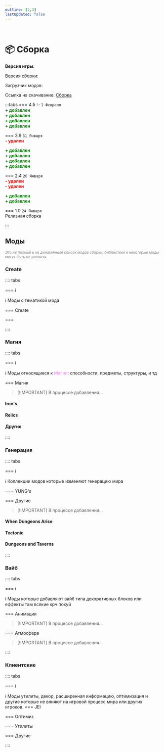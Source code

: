 ```yaml
---
outline: [2,3]
lastUpdated: false
---
```


<Pill name="ML Create & Magic" link="./" icon="game-icons:steampunk-goggles" color="#d77b57" /> <br/>
 
# 📦 Сборка 

**Версия игры: <Badge type="info" text="1.20.1" />** 

Версия сборки: <Badge type="tip" text="v4.5" />

Загрузчик модов: <Badge type="info" text="Forge" />

Ссылка на скачивание: [Сборка](https://drive.google.com/uc?export=download&id=1C5QKAK040gfJRBVnZZ9AEqW7X31_uqOL) 


:::tabs 
=== 4.5 ✨
`1 Февраля`<br/>
**<span style="color: green;">+ добавлен</span>** <Pill name="Cuffed" link="https://www.curseforge.com/minecraft/mc-mods/cuffed" image="https://media.forgecdn.net/avatars/thumbnails/861/843/64/64/638269835732271886.png" /> <br/>
**<span style="color: green;">+ добавлен</span>** <Pill name="MmmMmmMmmMmm" link="https://www.curseforge.com/minecraft/mc-mods/mmmmmmmmmmmm" image="https://media.forgecdn.net/avatars/thumbnails/727/100/64/64/638080208599452100.png" /> <br/>
**<span style="color: green;">+ добавлен</span>** <Pill name="Nature's Compass" link="https://www.curseforge.com/minecraft/mc-mods/natures-compass" image="https://media.forgecdn.net/avatars/thumbnails/54/102/64/64/636131217371752080.png" /> <br/>
**<span style="color: green;">+ добавлен</span>** <Pill name="Drink Beer Refill" link="https://www.curseforge.com/minecraft/mc-mods/drink-beer-refill" image="https://media.forgecdn.net/avatars/thumbnails/667/615/64/64/638062005137304376.png" /> <br/>


=== 3.6
`31 Января`<br/>
**<span style="color: red;">- удален</span>** <Pill name="Pekhui" link="https://www.curseforge.com/minecraft/mc-mods/pehkui" image="https://media.forgecdn.net/avatars/thumbnails/199/987/64/64/636910482436953576.png" /> <br/>

**<span style="color: green;">+ добавлен</span>** <Pill name="Etched" link="https://www.curseforge.com/minecraft/mc-mods/etched" image="https://media.forgecdn.net/avatars/thumbnails/939/472/64/64/638419301379970746.png" /> <br/>
**<span style="color: green;">+ добавлен</span>** <Pill name="Refined Storage" link="https://www.curseforge.com/minecraft/mc-mods/refined-storage" image="https://media.forgecdn.net/avatars/thumbnails/51/695/64/64/636106666531773282.png" /> <br/>
**<span style="color: green;">+ добавлен</span>** <Pill name="Xaero's Minimap" link="https://www.curseforge.com/minecraft/mc-mods/xaeros-minimap" image="https://media.forgecdn.net/avatars/thumbnails/92/854/64/64/636258666554688823.png" /> <br/>
**<span style="color: green;">+ добавлен</span>** <Pill name="Double Doors" link="https://www.curseforge.com/minecraft/mc-mods/double-doors" image="https://media.forgecdn.net/avatars/thumbnails/233/519/64/64/637072440646369425.png" /> <br/>

=== 2.4
`26 Января`<br/>
**<span style="color: red;">- удален</span>** <Pill name="Antique Atlas 4" link="https://modrinth.com/mod/antique-atlas-4" image="https://cdn.modrinth.com/data/Y5Ve4Ui4/afa76ec243b9fcfbbdc164f1d960747e99cab704.png" /> <br/>
**<span style="color: red;">- удален</span>** <Pill name="Alex's Mobs" link="https://www.curseforge.com/minecraft/mc-mods/alexs-mobs" image="https://media.forgecdn.net/avatars/thumbnails/543/777/64/64/637874731161865623.jpeg" /> <br/>

**<span style="color: green;">+ добавлен</span>** <Pill name="Hearth & Home" link="https://www.curseforge.com/minecraft/mc-mods/hearth-and-home" image="https://media.forgecdn.net/avatars/thumbnails/803/216/64/64/638168465504166353.png" /> <br/>
**<span style="color: green;">+ добавлен</span>** <Pill name="Naturalist" link="https://www.curseforge.com/minecraft/mc-mods/naturalist" image="https://media.forgecdn.net/avatars/thumbnails/628/827/64/64/638026024760909658_animated.gif" /> <br/>

=== 1.0
`24 Января`<br/>
Релизная сборка

:::

## Моды 
*<span style="color: gray;"><sup>Это не полный и не динамичный список модов сборки, библиотеки и некоторые моды могут быть не указаны. </sup></span>*


### Create
:::: tabs 

=== ℹ️

ℹ️ Моды с тематикой мода <Pill name="Create" link="https://www.curseforge.com/minecraft/mc-mods/create" image="https://media.forgecdn.net/avatars/thumbnails/1065/184/64/64/638598725500886388.png" />

=== Create

<Box :items="[ 
  { 
      name: 'Create', 
      link: 'https://www.curseforge.com/minecraft/mc-mods/create', 
      image: 'https://media.forgecdn.net/avatars/thumbnails/1065/184/256/256/638598725500886388.png', 
    },
    { 
      name: 'Create: Gravity', 
      link: 'https://www.curseforge.com/minecraft/mc-mods/create-gravity', 
      image: 'https://media.forgecdn.net/avatars/thumbnails/946/95/256/256/638431672145306956.png', 
    },
    { 
      name: 'Crafts & Additions', 
      link: 'https://www.curseforge.com/minecraft/mc-mods/createaddition', 
      image: 'https://media.forgecdn.net/avatars/thumbnails/405/250/256/256/637616939209778882.png', 
    },
    { 
      name: 'Enchantment Industry', 
      link: 'https://www.curseforge.com/minecraft/mc-mods/create-enchantment-industry', 
      image: 'https://media.forgecdn.net/avatars/thumbnails/624/857/256/256/638021175448741701.png', 
    },
    { 
      name: 'Create Goggles', 
      link: 'https://www.curseforge.com/minecraft/mc-mods/create-goggles', 
      image: 'https://media.forgecdn.net/avatars/thumbnails/1068/188/256/256/638602681717064214.png', 
    },
    { 
      name: 'Create Jetpack', 
      link: 'https://www.curseforge.com/minecraft/mc-mods/create-jetpack', 
      image: 'https://media.forgecdn.net/avatars/thumbnails/585/29/256/256/637951524914026425.png',
    },
    { 
      name: 'Create Slice & Dice', 
      link: 'https://www.curseforge.com/minecraft/mc-mods/slice-and-dice', 
      image: 'https://media.forgecdn.net/avatars/thumbnails/1076/930/256/256/638614872387774853.png', 
    },
    { 
      name: 'Power Loader', 
      link: 'https://www.curseforge.com/minecraft/mc-mods/create-power-loader', 
      image: 'https://media.forgecdn.net/avatars/thumbnails/903/443/256/256/638352779105838214.png', 
    },
    { 
      name: 'Create: Connected', 
      link: 'https://www.curseforge.com/minecraft/mc-mods/create-connected', 
      image: 'https://media.forgecdn.net/avatars/thumbnails/922/162/256/256/638387242479713653.png',
    },
    { 
      name: 'Create: Copycats+', 
      link: 'https://www.curseforge.com/minecraft/mc-mods/copycats', 
      image: 'https://media.forgecdn.net/avatars/thumbnails/946/562/256/256/638432563570802556.png',  
    },
    { 
      name: 'Create: Interiors', 
      link: 'https://www.curseforge.com/minecraft/mc-mods/interiors', 
      image: 'https://media.forgecdn.net/avatars/thumbnails/1068/436/256/256/638602929407669140.png', 
    },
    { 
      name: 'Steam \'n\' Rails', 
      link: 'https://www.curseforge.com/minecraft/mc-mods/create-steam-n-rails', 
      image: 'https://media.forgecdn.net/avatars/thumbnails/1065/609/256/256/638599304770885171.webp', 
    },
    { 
      name: 'Create Deco', 
      link: 'https://www.curseforge.com/minecraft/mc-mods/create-deco', 
      image: 'https://media.forgecdn.net/avatars/thumbnails/1065/338/256/256/638598933457608969.png', 
    },
    { 
      name: 'More Automation', 
      link: 'https://www.curseforge.com/minecraft/mc-mods/create-more-automation', 
      image: 'https://media.forgecdn.net/avatars/thumbnails/1065/202/256/256/638598743189353680.png', 
    },
    { 
      name: 'Numismatics', 
      link: 'https://www.curseforge.com/minecraft/mc-mods/numismatics', 
      image: 'https://media.forgecdn.net/avatars/thumbnails/975/993/256/256/638479743236516111.png', 
    },
    { 
      name: 'Ore Excavation', 
      link: 'https://www.curseforge.com/minecraft/mc-mods/create-ore-excavation', 
      image: 'https://media.forgecdn.net/avatars/thumbnails/1067/697/256/256/638602012706611157.png', 
    },
    { 
      name: 'Create Encased', 
      link: 'https://www.curseforge.com/minecraft/mc-mods/create-encased', 
      image: 'https://media.forgecdn.net/avatars/thumbnails/1071/505/256/256/638607067577017369.png', 
    },
    { 
      name: 'Create Big Cannons', 
      link: 'https://modrinth.com/mod/create-big-cannons', 
      image: 'https://cdn.modrinth.com/data/GWp4jCJj/39d228c7abac7bb782db7d3f203a24beb164455f_96.webp', 
    },
    { 
      name: 'Create Less Ticking', 
      link: 'https://modrinth.com/mod/create-lt', 
      image: 'https://cdn.modrinth.com/data/RQANGB0o/96951ca0eb2655930cc976e52cb1b656a591df89.png', 
    },
    { 
      name: 'Create Metallurgy', 
      link: 'https://modrinth.com/mod/create-metallurgy', 
      image: 'https://cdn.modrinth.com/data/Soft45xC/325e4872a35bf6bfeb1221423bfd724f2c23c677_96.webp', 
    },
    { 
      name: 'Create Structures', 
      link: 'https://modrinth.com/datapack/create-structures', 
      image: 'https://cdn.modrinth.com/data/IAnP4np7/694d235f12ba11b0c6e6cd9428dab3cfcf233d10_96.webp', 
    },
    { 
      name: 'Create: Dreams & Desires', 
      link: 'https://www.curseforge.com/minecraft/mc-mods/create-dreams-desires', 
      image: 'https://media.forgecdn.net/avatars/thumbnails/1065/286/64/64/638598847906933576_animated.gif', 
    },
    { 
      name: 'Trackwork', 
      link: 'https://modrinth.com/mod/trackwork', 
      image: 'https://cdn.modrinth.com/data/FXDpZRJG/7bac8282c170ff9841ffb4715b8912e6305dddbb_96.webp', 
    },
    { 
      name: 'Clockwork', 
      link: 'https://www.curseforge.com/minecraft/mc-mods/create-clockwork', 
      image: 'https://media.forgecdn.net/avatars/thumbnails/925/381/64/64/638393946266044506_animated.gif', 
    },
]"/>

=== 

::::

### Магия
:::: tabs 

=== ℹ️

ℹ️ Моды относящиеся к <span style="color: violet;">Магии</span>: способности, предметы, структуры, и тд

=== Магия
> [!IMPORTANT] В процессе добавления...
#### Iron's
<Box :items="[ 
  { 
    name: 'Spells \'n Spellbooks', 
    link: 'https://www.curseforge.com/minecraft/mc-mods/irons-spells-n-spellbooks', 
    image: 'https://media.forgecdn.net/avatars/thumbnails/871/265/64/64/638288661913483053.png', 
    color: '#00FF00', 
  },
  { 
    name: 'Spells Gone Wrong ', 
    link: 'https://modrinth.com/mod/spells-gone-wrong', 
    image: 'https://cdn.modrinth.com/data/4ugLsKOh/8a1bdbfdcfad7fd4d4079c1e5388086555186441_96.webp', 
    color: '#00FF00', 
  },
]"/>

#### Relics
<Box :items="[ 
  { 
    name: 'Relics', 
    link: 'https://modrinth.com/mod/relics-mod', 
    image: 'https://cdn.modrinth.com/data/OCJRPujW/abd5b9d7ed74ec3260e5807cfa1e9c7e28285450.gif', 
    color: '#00FF00', 
  },
  { 
    name: 'Artifacts Compat', 
    link: 'https://modrinth.com/mod/rar-compat', 
    image: 'https://cdn.modrinth.com/data/GnU07giL/df819c4f12475b0df8ca7399baf556f1cfa072fe.gif', 
    color: '#00FF00', 
  },
]"/>

#### Другие
<Box :items="[ 
  { 
    name: 'L_Ender\'s Cataclysm', 
    link: 'https://modrinth.com/mod/l_enders-cataclysm', 
    image: 'https://cdn.modrinth.com/data/46KJle7n/4de43b519c4b4ce09c5a3155e908da446dbf455a_96.webp', 
    color: '#00FF00', 
  },
  { 
    name: 'Artifacts', 
    link: 'https://modrinth.com/mod/artifacts', 
    image: 'https://cdn.modrinth.com/data/P0Mu4wcQ/icon.png', 
    color: '#00FF00', 
  },
  { 
    name: 'Ribbits', 
    link: 'https://modrinth.com/mod/ribbits', 
    image: 'https://cdn.modrinth.com/data/8YcE8y4T/428a4dda4085df0e7e078c69da853740f4294117_96.webp', 
    color: '#00FF00', 
  },
]"/>

:::: 

<!-- ### Механики
:::: tabs
=== jk
<Box :items="[
]"/>

:::: -->


### Генерация
:::: tabs 

=== ℹ️

ℹ️ Коллекции модов которые изменяют генерацию мира

=== YUNG's
<Pill name="YUNGNICKYOUNG" link="https://modrinth.com/user/YUNGNICKYOUNG" image="https://cdn.modrinth.com/user/HCGwycZf/f4ec4b86f9778f12367fbd3a3e9f9e6af6830bee.png" /> <br/>


<BoxCube :items="[ 
  { 
    name: 'Desert Temples', 
    link: 'https://modrinth.com/mod/yungs-better-desert-temples', 
    image: 'https://cdn.modrinth.com/data/XNlO7sBv/32fc82949e922ad9281ac9a8fe965afc04261848_96.webp', 
    color: '#00FF00', 
  },
  { 
    name: 'Dungeons', 
    link: 'https://modrinth.com/mod/yungs-better-dungeons', 
    image: 'https://cdn.modrinth.com/data/o1C1Dkj5/9b54b2d932a5a5b6565c93814935c04902f3179b_96.webp', 
    color: '#00FF00', 
  },
  { 
    name: 'Jungle Temples', 
    link: 'https://modrinth.com/mod/yungs-better-jungle-temples', 
    image: 'https://cdn.modrinth.com/data/z9Ve58Ih/a142b7d112fe6812592de7db2d2badb1398100a7_96.webp', 
    color: '#00FF00', 
  },
  { 
    name: 'Mineshafts', 
    link: 'https://modrinth.com/mod/yungs-better-mineshafts', 
    image: 'https://cdn.modrinth.com/data/HjmxVlSr/4e41ef8344db48b8368cd3d6f35844c8a619f446_96.webp', 
    color: '#00FF00', 
  },
  { 
    name: 'Nether Fortresses', 
    link: 'https://modrinth.com/mod/yungs-better-nether-fortresses', 
    image: 'https://cdn.modrinth.com/data/Z2mXHnxP/3c88dd70c00b5e47addd9fdeba53a7c96076088d_96.webp', 
    color: '#00FF00', 
  },
  { 
    name: 'Ocean Monuments', 
    link: 'https://modrinth.com/mod/yungs-better-ocean-monuments', 
    image: 'https://cdn.modrinth.com/data/3dT9sgt4/05c04c64ab9e5bf523701fa7bc0ac54adec25337_96.webp', 
    color: '#00FF00', 
  },
  { 
    name: 'Witch Huts', 
    link: 'https://modrinth.com/mod/yungs-better-witch-huts', 
    image: 'https://cdn.modrinth.com/data/t5FRdP87/20d3e930ec0a010723df61df091160104294e0b0_96.webp', 
    color: '#00FF00', 
  },
  { 
    name: 'End Island', 
    link: 'https://modrinth.com/mod/yungs-better-end-island', 
    image: 'https://cdn.modrinth.com/data/2BwBOmBQ/78c665ae3617a5b7e8902242b480d7f71ef04307_96.webp', 
    color: '#00FF00', 
  },
  { 
    name: 'Strongholds', 
    link: 'https://modrinth.com/mod/yungs-better-strongholds', 
    image: 'https://cdn.modrinth.com/data/kidLKymU/bfb3cac4ca4d7d891fbbcb34a1d61eaa1d6f3e9a_96.webp', 
    color: '#00FF00', 
  },
  { 
    name: 'Bridges', 
    link: 'https://modrinth.com/mod/yungs-bridges', 
    image: 'https://cdn.modrinth.com/data/Ht4BfYp6/b465e98ac5f2742cf52292e6649b6abb76665e8f_96.webp', 
    color: '#00FF00', 
  },
  { 
    name: 'Extras', 
    link: 'https://modrinth.com/mod/yungs-extras', 
    image: 'https://cdn.modrinth.com/data/ZYgyPyfq/153c00f1d64b90c8b5fd0c5136df91a65efc1df2_96.webp', 
    color: '#00FF00', 
  },
]"/>

=== Другие
> [!IMPORTANT] В процессе добавления...
#### When Dungeons Arise
<Box :items="[
    { 
      name: 'When Dungeons Arise', 
      link: 'https://modrinth.com/mod/when-dungeons-arise', 
      image: 'https://cdn.modrinth.com/data/8DfbfASn/4240773f6aa5f8c69f44a5e2e0ff313f98ff3389_96.webp', 
      color: '#FF0000', 
    },
    { 
      name: 'Seven Seas', 
      link: 'https://modrinth.com/mod/when-dungeons-arise-seven-seas', 
      image: 'https://cdn.modrinth.com/data/ZsrrjDbP/dde6d034253f027dad87ffb06e2f047b0b5c96a0_96.webp', 
      color: '#FF0000', 
    },
]"/>

#### Tectonic
<Box :items="[
    { 
      name: 'Tectonic', 
      link: 'https://modrinth.com/datapack/tectonic', 
      image: 'https://cdn.modrinth.com/data/lWDHr9jE/c7a4e685e92e64d07860ecee7b8669022fd0985d_96.webp', 
      color: '#FF0000', 
    },
]"/>

#### Dungeons and Taverns
<Box :items="[
    { 
      name: 'Stronghold Overhaul', 
      link: 'https://modrinth.com/datapack/dungeons-and-taverns-stronghold-overhaul', 
      image: 'https://cdn.modrinth.com/data/rYocd2LE/5494b7d3fae40e7909129ddd209ac43f2ed94547_96.webp', 
      color: '#FF0000', 
    },
    { 
      name: 'Pillager Outpost Overhaul', 
      link: 'https://modrinth.com/datapack/dungeons-and-taverns-pillager-outpost-overhaul', 
      image: 'https://cdn.modrinth.com/data/QIt10I7z/5d53bfb8d8b863b0dba40fdeae12bd9e5914b755_96.webp', 
      color: '#FF0000', 
    },
]"/>

::::


### Вайб
:::: tabs 

=== ℹ️

ℹ️ Моды которые добавляют вайб типа декоративных блоков или еффекты там всякие крч похуй

=== Анимации
> [!IMPORTANT] В процессе добавления...
<Box :items="[
    { 
      name: 'Emotecraft', 
      link: 'https://modrinth.com/plugin/emotecraft', 
      image: 'https://cdn.modrinth.com/data/pZ2wrerK/eed7e2c9851392e5879c7d7cb763f142f124e6d2_96.webp', 
      color: '#FF0000', 
    },
    { 
      name: 'Online Emotes', 
      link: 'https://modrinth.com/mod/online-emotes', 
      image: 'https://cdn.modrinth.com/data/Dc4g4seU/6313f6f4f772d8e75c9f0cb601ea2aa003a2fb9b_96.webp', 
      color: '#FF0000', 
    },
    { 
      name: 'Better Combat', 
      link: 'https://modrinth.com/mod/better-combat', 
      image: 'https://cdn.modrinth.com/data/5sy6g3kz/4d59a2a1ddd25f977b39c89e391edc4cdc7c71ba_96.webp', 
      color: '#FF0000', 
    },
    { 
      name: 'Cataclysmic Combat', 
      link: 'https://modrinth.com/mod/cataclysmic-combat', 
      image: 'https://cdn.modrinth.com/data/MehxyiU4/bfca017772e57975605df4983208ab38c42fe6c0_96.webp', 
      color: '#FF0000', 
    },
    { 
      name: 'Creeper Overhaul', 
      link: 'https://modrinth.com/mod/creeper-overhaul', 
      image: 'https://cdn.modrinth.com/data/MI1LWe93/d42fb7a69f1e7a86584fa1ed43520af98acec065.png', 
      color: '#FF0000', 
    },
    { 
      name: 'Not Enough Animations', 
      link: 'https://modrinth.com/mod/not-enough-animations', 
      image: 'https://cdn.modrinth.com/data/MPCX6s5C/b97fd5f7a893165052408b747286d6eb38d57abb_96.webp', 
      color: '#FF0000', 
    },
]"/>

=== Атмосфера
> [!IMPORTANT] В процессе добавления...
<Box :items="[
    {
      name: 'Particle Core',
      link: 'https://modrinth.com/mod/RSeLon5O',
      image: 'https://cdn.modrinth.com/data/RSeLon5O/147110a6a4457b2f287f68fc626771f0f8ef2cde_96.webp',
    },
    {
      name: 'Advancement Plaques',
      link: 'https://modrinth.com/mod/9NM0dXub',
      image: 'https://cdn.modrinth.com/data/9NM0dXub/bb63f53585dd34679781c9964874dce8acdf6d26_96.webp',
    },
    {
      name: 'AmbientSounds',
      link: 'https://modrinth.com/mod/fM515JnW',
      image: 'https://cdn.modrinth.com/data/fM515JnW/9a8eca9c055ec1dd753a7209210fcb22a2d40ff7_96.webp',
    },
    {
      name: 'Sound Physics Remastered',
      link: 'https://modrinth.com/mod/qyVF9oeo',
      image: 'https://cdn.modrinth.com/data/qyVF9oeo/798fbfae58ec95ad51f3e1d522b43227306c326c.png',
    },
    {
      name: 'Traveler\'s Titles',
      link: 'https://modrinth.com/mod/JtifUr64',
      image: 'https://cdn.modrinth.com/data/JtifUr64/e7743f2d78a52a1af0ebe5aacbfa940094c63dff_96.webp',
    },
]"/>

::::


### Клиентские 

:::: tabs 

=== ℹ️

ℹ️ Моды утилиты, декор, расширенная информацию, оптимизация и другие которые не влияют на игровой процесс мира или других игроков. 
=== JEI
<Box :items="[
    {
      name: 'Just Enough Breeding (JEBr)',
      link: 'https://modrinth.com/mod/9Pk89J3g',
      image: 'https://cdn.modrinth.com/data/9Pk89J3g/86043395c6a9e34380d3604e0c9cbbebc23b0b7a.png',
    },
    {
      name: 'Just Enough Effect Descriptions (JEED)',
      link: 'https://modrinth.com/mod/EO27GKs1',
      image: 'https://cdn.modrinth.com/data/EO27GKs1/0cae90cd5fbb858e267777ef965a499a83b7ddcb_96.webp',
    },
    {
      name: 'Just Enough Resources (JER)',
      link: 'https://modrinth.com/mod/uEfK2CXF',
      image: 'https://cdn.modrinth.com/data/uEfK2CXF/ca8130fd80167a798d6bfa489dd87fbb871dce94_96.webp',
    },
]"/>


=== Оптимиз
<Box :items="[
    {
      name: 'Embeddium',
      link: 'https://modrinth.com/mod/sk9rgfiA',
      image: 'https://cdn.modrinth.com/data/sk9rgfiA/55f9c50284f8abbbe2a485abfd6a16209201e451_96.webp',
    },
    {
      name: 'Embeddium++',
      link: 'https://modrinth.com/mod/yD9qW65f',
      image: 'https://cdn.modrinth.com/data/yD9qW65f/0f3c3528382cf0830210389266273455e6fd6eeb_96.webp',
    },
    {
      name: 'Embeddium (Rubidium) Extra',
      link: 'https://modrinth.com/mod/oY2B1pjg',
      image: 'https://cdn.modrinth.com/data/oY2B1pjg/e21509d986b82e5a09e46682afd7644ce119cc26_96.webp',
    },
    {
      name: 'Sodium Options API',
      link: 'https://modrinth.com/mod/Es5v4eyq',
      image: 'https://cdn.modrinth.com/data/Es5v4eyq/7bff17babb498584c0edd74211d97435b651c11f_96.webp',
    },
    {
      name: 'Sodium Dynamic Lights',
      link: 'https://modrinth.com/mod/PxQSWIcD',
      image: 'https://cdn.modrinth.com/data/PxQSWIcD/a5ab5515213391934e18baaf487c87e4b24ebfa3_96.webp',
    },
    {
      name: 'Dynamic FPS',
      link: 'https://modrinth.com/mod/LQ3K71Q1',
      image: 'https://cdn.modrinth.com/data/LQ3K71Q1/5056368d0d87c1a9f3efead0cb48ab39a4ea87bf_96.webp',
    },
    {
      name: 'FastQuit',
      link: 'https://modrinth.com/mod/x1hIzbuY',
      image: 'https://cdn.modrinth.com/data/x1hIzbuY/930154d1ed3e855079c5f6ee63faeb9bcbe87cfd_96.webp',
    },
    {
      name: 'Entity Culling',
      link: 'https://modrinth.com/mod/NNAgCjsB',
      image: 'https://cdn.modrinth.com/data/NNAgCjsB/7873452d6cede4daed12da3d7d8c193ab88b4fd6_96.webp',
    },
    {
      name: 'Model Gap Fix',
      link: 'https://modrinth.com/mod/QdG47OkI',
      image: 'https://cdn.modrinth.com/data/QdG47OkI/5a8203e120985d11616614e11ad7b888997000d8.png',
    },
    {
      name: 'ImmediatelyFast',
      link: 'https://modrinth.com/mod/5ZwdcRci',
      image: 'https://cdn.modrinth.com/data/5ZwdcRci/e57b6b451425692ac17ad322d5e14bea686a383a_96.webp',
    },
    {
      name: 'Cull Less Leaves Reforged',
      link: 'https://modrinth.com/mod/qthuEuVy',
      image: 'https://cdn.modrinth.com/data/qthuEuVy/c89e3ec490b4999fda762b996c59cbdc8b76834f_96.webp',
    },
]"/>

=== Утилиты
<Box :items="[
    {
      name: '[EMF] Entity Model Features',
      link: 'https://modrinth.com/mod/4I1XuqiY',
      image: 'https://cdn.modrinth.com/data/4I1XuqiY/6e5bbd0d06b1741bfdab6c0cfab6de8fdaf0064c_96.webp',
    },
    {
      name: '[ETF] Entity Texture Features',
      link: 'https://modrinth.com/mod/BVzZfTc1',
      image: 'https://cdn.modrinth.com/data/BVzZfTc1/af683d206d50b05258d865b0d6e4aa2f2cee12f2_96.webp',
    },
    {
      name: 'Ok Zoomer',
      link: 'https://modrinth.com/mod/aXf2OSFU',
      image: 'https://cdn.modrinth.com/data/aXf2OSFU/6bb42db9ff3dba778257ccc33452c338a7690aba_96.webp',
    },
    {
      name: 'Shulker Box Tooltip',
      link: 'https://modrinth.com/mod/2M01OLQq',
      image: 'https://cdn.modrinth.com/data/2M01OLQq/bb490716cf2590cf84100a495931c3d4743bce43_96.webp',
    },
    {
      name: 'Tool Stats',
      link: 'https://modrinth.com/mod/vuGFx44e',
      image: 'https://cdn.modrinth.com/data/vuGFx44e/192346136bf85057e4602adade6eae5a324f7323.png',
    },
    {
      name: 'Dynamic Crosshair',
      link: 'https://modrinth.com/mod/ZcR9weSm',
      image: 'https://cdn.modrinth.com/data/ZcR9weSm/8da8af58ca961f937bd05d41dcefa26be7b5c182.png',
    },
    {
      name: 'Chat Heads',
      link: 'https://modrinth.com/mod/Wb5oqrBJ',
      image: 'https://cdn.modrinth.com/data/Wb5oqrBJ/icon.png',
    },
    {
      name: 'Mouse Tweaks',
      link: 'https://modrinth.com/mod/aC3cM3Vq',
      image: 'https://cdn.modrinth.com/data/aC3cM3Vq/6c0eaa4e60a9c87f4766f222ff63286f09da32c0_96.webp',
    },
    {
      name: 'Xaero\'s Minimap',
      link: 'https://modrinth.com/mod/1bokaNcj',
      image: 'https://cdn.modrinth.com/data/1bokaNcj/354080f65407e49f486fcf9c4580e82c45ae63b8_96.webp',
    },
    {
      name: 'ResourcePackCached',
      link: 'https://modrinth.com/mod/d4phKsx2',
      image: 'https://cdn.modrinth.com/data/d4phKsx2/5ca543437d937f9f8098c82e5b8a523062d2836e_96.webp',
    },
    {
      name: 'Equipment Compare',
      link: 'https://modrinth.com/mod/CYSUVOdj',
      image: 'https://cdn.modrinth.com/data/CYSUVOdj/1cadab9c3d8eacc48ec422b7a08e12c144700a2f_96.webp',
    },
    {
      name: 'Pick Up Notifier',
      link: 'https://modrinth.com/mod/ZX66K16c',
      image: 'https://cdn.modrinth.com/data/ZX66K16c/8005a3a223dde914bebce0639db1127950cc6c1b_96.webp',
    },
    {
      name: 'Enhanced Block Entities',
      link: 'https://modrinth.com/mod/OVuFYfre',
      image: 'https://cdn.modrinth.com/data/OVuFYfre/7313d540ef9514d8680acd5b3feb6a5a079f20fe_96.webp',
    },
]"/>

=== Другие
<!-- > [!IMPORTANT] В процессе добавления... -->
<Box :items="[
    {
      name: 'Controlling',
      link: 'https://modrinth.com/mod/xv94TkTM',
      image: 'https://cdn.modrinth.com/data/xv94TkTM/bdb6feb3d04ca37da4ed5aa73fef062a39d8b3e5_96.webp',
    },
    {
      name: 'Item Borders',
      link: 'https://modrinth.com/mod/b1fMg6sH',
      image: 'https://cdn.modrinth.com/data/b1fMg6sH/8d57c0d614101a1ebaa9c6cebb90bd1940fb1083.png',
    },
    {
      name: 'Forge Config Screens',
      link: 'https://modrinth.com/mod/5WeWGLoJ',
      image: 'https://cdn.modrinth.com/data/5WeWGLoJ/218f26d9a3c3fd683c2cc6aaa4a5c04f597cb434_96.webp',
    },
    {
      name: 'Panorama Screens',
      link: 'https://modrinth.com/mod/4k0QM1rC',
      image: 'https://cdn.modrinth.com/data/4k0QM1rC/b6627629ad2f5433cd28f870f1bec7e0ea530a08_96.webp',
    },
    {
      name: 'Seamless Loading Screen ',
      link: 'https://modrinth.com/mod/TyTPFOiF',
      image: 'https://cdn.modrinth.com/data/TyTPFOiF/f475bd8fd316e8361b164b7bfa3f803a2a9cd82f_96.webp',
    },
    {
      name: 'Drippy Loading Screen',
      link: 'https://modrinth.com/mod/v3CYg2V9',
      image: 'https://cdn.modrinth.com/data/v3CYg2V9/819ef4e386c8dcd5bd4f5a00bb365d4aeaa28679.png',
    },
    {
      name: 'Item Highlighter',
      link: 'https://modrinth.com/mod/cVNW5lr6',
      image: 'https://cdn.modrinth.com/data/cVNW5lr6/5e15f8c53ea36ca5391cdd9bbdea33261fa4c18d_96.webp',
    },
    {
      name: 'Enchantment Descriptions',
      link: 'https://modrinth.com/mod/UVtY3ZAC',
      image: 'https://cdn.modrinth.com/data/UVtY3ZAC/1f857baf3d1f78e40343925176c084838c91a891_96.webp',
    },
    {
      name: 'ItemPhysic Lite',
      link: 'https://modrinth.com/mod/OuyCgP8t',
      image: 'https://cdn.modrinth.com/data/OuyCgP8t/0b6af647b8bd2f5b7230b86566311692273f3360_96.webp',
    },
]"/>


::::


<Box :items="[
]"/>

